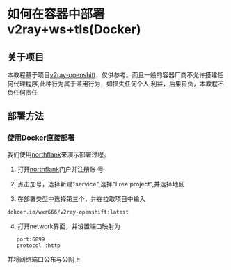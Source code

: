 # 如何在容器中部署v2ray+ws+tls(Docker)

## 关于项目

本教程基于项目[v2ray-openshift](https://github.com/bclswl0827/v2ray-openshift)，仅供参考。而且一般的容器厂商不允许搭建任何代理程序,此种行为属于滥用行为，如损失任何个人 利益，后果自负，本教程不负任何责任

## 部署方法

### 使用Docker直接部署

我们使用[northflank](https://northflank.com)来演示部署过程。

1. 打开[northflank](https://northflank.com)门户并注册账 号

2. 点击加号，选择新建"service",选择"Free project",并选择地区

3. 在部署类型中选择第三个，并在拉取项目中输入

```vb
dokcer.io/wxr666/v2ray-openshift:latest
```
4. 打开network界面，并设置端口映射为

```shell
   port:6899
   protocol :http
```

并将网络端口公布与公网上

[test]: ./png/





